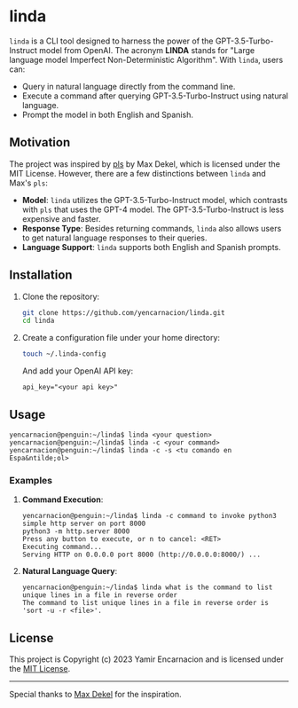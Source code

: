 # linda

`linda` is a CLI tool designed to harness the power of the GPT-3.5-Turbo-Instruct model from OpenAI. The acronym **LINDA** stands for &quot;Large language model Imperfect Non-Deterministic Algorithm&quot;. With `linda`, users can:

- Query in natural language directly from the command line.
- Execute a command after querying GPT-3.5-Turbo-Instruct using natural language.
- Prompt the model in both English and Spanish.

## Motivation

The project was inspired by [pls](https://github.com/MxDkl/pls) by Max Dekel, which is licensed under the MIT License. However, there are a few distinctions between `linda` and Max's `pls`:

- **Model**: `linda` utilizes the GPT-3.5-Turbo-Instruct model, which contrasts with `pls` that uses the GPT-4 model. The GPT-3.5-Turbo-Instruct is less expensive and faster.
- **Response Type**: Besides returning commands, `linda` also allows users to get natural language responses to their queries.
- **Language Support**: `linda` supports both English and Spanish prompts.

## Installation

1. Clone the repository:
   ```bash
   git clone https://github.com/yencarnacion/linda.git
   cd linda
   ```

2. Create a configuration file under your home directory:
   ```bash
   touch ~/.linda-config
   ```
   And add your OpenAI API key:
   ```
   api_key="<your api key>"
   ```

## Usage

```
yencarnacion@penguin:~/linda$ linda <your question>
yencarnacion@penguin:~/linda$ linda -c <your command>
yencarnacion@penguin:~/linda$ linda -c -s <tu comando en Espa&ntilde;ol>
```

### Examples

1. **Command Execution**:
   ```
   yencarnacion@penguin:~/linda$ linda -c command to invoke python3 simple http server on port 8000
   python3 -m http.server 8000
   Press any button to execute, or n to cancel: <RET>
   Executing command...
   Serving HTTP on 0.0.0.0 port 8000 (http://0.0.0.0:8000/) ...
   ```

2. **Natural Language Query**:
   ```
   yencarnacion@penguin:~/linda$ linda what is the command to list unique lines in a file in reverse order
   The command to list unique lines in a file in reverse order is 'sort -u -r <file>'.
   ```

## License

This project is Copyright (c) 2023 Yamir Encarnacion and is licensed under the [MIT License](./LICENSE).

---

Special thanks to [Max Dekel](https://github.com/MxDkl) for the inspiration.
